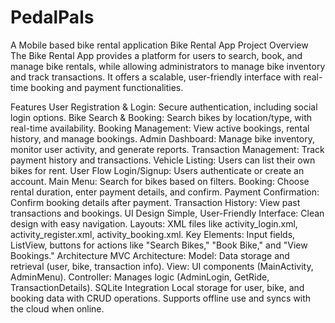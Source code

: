 # PedalPals
A Mobile based bike rental application
Bike Rental App
Project Overview
The Bike Rental App provides a platform for users to search, book, and manage bike rentals, while allowing administrators to manage bike inventory and track transactions. It offers a scalable, user-friendly interface with real-time booking and payment functionalities.

Features
User Registration & Login: Secure authentication, including social login options.
Bike Search & Booking: Search bikes by location/type, with real-time availability.
Booking Management: View active bookings, rental history, and manage bookings.
Admin Dashboard: Manage bike inventory, monitor user activity, and generate reports.
Transaction Management: Track payment history and transactions.
Vehicle Listing: Users can list their own bikes for rent.
User Flow
Login/Signup: Users authenticate or create an account.
Main Menu: Search for bikes based on filters.
Booking: Choose rental duration, enter payment details, and confirm.
Payment Confirmation: Confirm booking details after payment.
Transaction History: View past transactions and bookings.
UI Design
Simple, User-Friendly Interface: Clean design with easy navigation.
Layouts: XML files like activity_login.xml, activity_register.xml, activity_booking.xml.
Key Elements: Input fields, ListView, buttons for actions like "Search Bikes," "Book Bike," and "View Bookings."
Architecture
MVC Architecture:
Model: Data storage and retrieval (user, bike, transaction info).
View: UI components (MainActivity, AdminMenu).
Controller: Manages logic (AdminLogin, GetRide, TransactionDetails).
SQLite Integration
Local storage for user, bike, and booking data with CRUD operations.
Supports offline use and syncs with the cloud when online.
